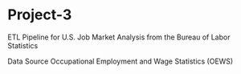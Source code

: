 # Project-3
ETL Pipeline for U.S. Job Market Analysis from the Bureau of Labor Statistics 

Data Source
Occupational Employment and Wage Statistics (OEWS)

